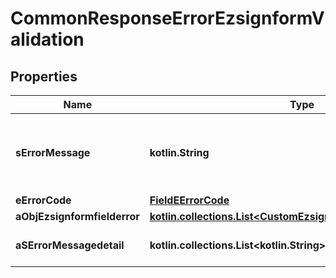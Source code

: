 
# CommonResponseErrorEzsignformValidation

## Properties
| Name | Type | Description | Notes |
| ------------ | ------------- | ------------- | ------------- |
| **sErrorMessage** | **kotlin.String** | The message giving details about the error |  |
| **eErrorCode** | [**FieldEErrorCode**](FieldEErrorCode.md) |  |  |
| **aObjEzsignformfielderror** | [**kotlin.collections.List&lt;CustomEzsignformfielderrorResponse&gt;**](kotlin.Any.md) |  |  |
| **aSErrorMessagedetail** | **kotlin.collections.List&lt;kotlin.String&gt;** | More error message detail |  [optional] |



